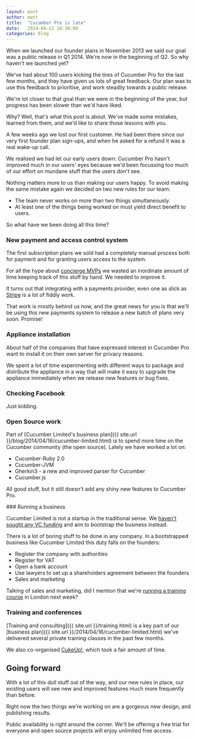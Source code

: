 ```yaml
---
layout: post
author: matt
title:  "Cucumber Pro is late"
date:   2014-04-22 10:30:00
categories: blog
---
```


When we launched our founder plans in November 2013 we said our goal was a
public release in Q1 2014. We're now in the beginning of Q2. So why haven't we
launched yet?

We've had about 100 users kicking the tires of Cucumber Pro for the last few
months, and they have given us lots of great feedback. Our plan was to use this
feedback to prioritise, and work steadily towards a public release.

We're lot closer to that goal than we were in the beginning of the year, but
progress has been slower than we'd have liked.

Why? Well, that's what this post is about. We've made some mistakes, learned
from them, and we'd like to share those lessons with you.

A few weeks ago we lost our first customer. He had been there since our very
first founder plan sign-ups, and when he asked for a refund it was a real
wake-up call.

We realised we had let our early users down: Cucumber Pro hasn't improved much
in our users' eyes because we'd been focussing too much of our effort on
mundane stuff that the users don't see.

Nothing matters more to us than making our users happy. To avoid making the
same mistake again we decided on two new rules for our team:

* The team never works on more than two things simultaneously.
* At least one of the things being worked on must yield direct benefit to users.

So what have we been doing all this time?

### New payment and access control system

The first subscription plans we sold had a completely manual process both for payment
and for granting users access to the system.

For all the hype about [concierge MVPs](http://ibuildmvps.com/blog/the-concierge-minimum-viable-product-maximizes-customer-learning) we wasted an inordinate amount of time keeping track of this stuff by hand. We needed to improve it.

It turns out that integrating with a payments provider, even one as slick as
[Stripe](https://stripe.com) is a lot of fiddly work.

That work is mostly behind us now, and the great news for you is that we'll be using this new payments system to release a new batch of plans very soon. Promise!

### Appliance installation

About half of the companies that have expressed interest in Cucumber Pro want
to install it on their own server for privacy reasons.

We spent a lot of time experimenting with different ways to package and distribute the
appliance in a way that will make it easy to upgrade the appliance immediately when
we release new features or bug fixes.

### Checking Facebook

Just kidding.

### Open Source work

Part of [Cucumber Limited's business plan]({{ site.url }}/blog/2014/04/16/cucumber-limited.html)
is to spend more time on the Cucumber community (the open source). Lately we have
worked a lot on:

* Cucumber-Ruby 2.0
* Cucumber-JVM
* Gherkin3 - a new and improved parser for Cucumber
* Cucumber.js

All good stuff, but it still doesn't add any shiny new features to Cucumber Pro.

### Running a business

Cucumber Limited is not a startup in the traditional sense. We [haven't sought
any VC
funding](http://modelviewculture.com/pieces/five-reasons-not-to-raise-venture-capital)
and aim to bootstrap the business instead.

There is a lot of boring stuff to be done in any company. In a bootstrapped
business like Cucumber Limited this duty falls on the founders:

* Register the company with authorities
* Register for VAT
* Open a bank account
* Use lawyers to set up a shareholders agreement between the founders
* Sales and marketing

Talking of sales and marketing, did I mention that we're [running a training
course](http://kickstartacademy.io/courses/bdd-kickstart) in London next week?

### Training and conferences

[Training and consulting]({{ site.url }}/training.html) is a key part of our
[business plan]({{ site.url }}/2014/04/16/cucumber-limited.html) we've
delivered several private training classes in the past few months.

We also co-organised [CukeUp!](https://cucumber.pro/cukeup/), which took a fair
amount of time.

## Going forward

With a lot of this dull stuff out of the way, and our new rules in place, our
existing users will see new and improved features much more frequently than
before.

Right now the two things we're working on are a gorgeous new design, and
publishing results.

Public availability is right around the corner. We'll be offering a free trial
for everyone and open source projects will enjoy unlimited free access.
